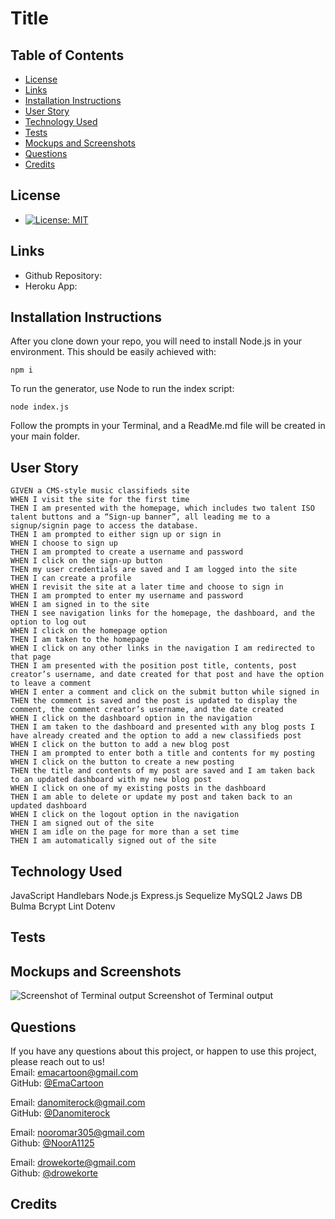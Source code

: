  
# Title
 
## Table of Contents
 
* [License](#license)
* [Links](#links)
* [Installation Instructions](#installation-instructions)
* [User Story](#user-story)
* [Technology Used](#technology-used)
* [Tests](#tests)
* [Mockups and Screenshots](#mockups-and-screenshots)
* [Questions](#questions)
* [Credits](#credits)
 
  
## License
 
* [![License: MIT](https://img.shields.io/badge/License-MIT-yellow.svg)](https://opensource.org/licenses/MIT)
  
## Links
 
* Github Repository: 
* Heroku App: 
  
## Installation Instructions
 
After you clone down your repo, you will need to install Node.js in your environment. This should be easily achieved with:
 
```
npm i
```
 
To run the generator, use Node to run the index script:
```
node index.js
```
 
Follow the prompts in your Terminal, and a ReadMe.md file will be created in your main folder.
 
## User Story
```
GIVEN a CMS-style music classifieds site
WHEN I visit the site for the first time
THEN I am presented with the homepage, which includes two talent ISO talent buttons and a “Sign-up banner”, all leading me to a signup/signin page to access the database.
THEN I am prompted to either sign up or sign in 
WHEN I choose to sign up
THEN I am prompted to create a username and password
WHEN I click on the sign-up button
THEN my user credentials are saved and I am logged into the site
THEN I can create a profile 
WHEN I revisit the site at a later time and choose to sign in
THEN I am prompted to enter my username and password
WHEN I am signed in to the site
THEN I see navigation links for the homepage, the dashboard, and the option to log out
WHEN I click on the homepage option
THEN I am taken to the homepage
WHEN I click on any other links in the navigation I am redirected to that page
THEN I am presented with the position post title, contents, post creator’s username, and date created for that post and have the option to leave a comment
WHEN I enter a comment and click on the submit button while signed in
THEN the comment is saved and the post is updated to display the comment, the comment creator’s username, and the date created
WHEN I click on the dashboard option in the navigation
THEN I am taken to the dashboard and presented with any blog posts I have already created and the option to add a new classifieds post
WHEN I click on the button to add a new blog post
THEN I am prompted to enter both a title and contents for my posting
WHEN I click on the button to create a new posting
THEN the title and contents of my post are saved and I am taken back to an updated dashboard with my new blog post
WHEN I click on one of my existing posts in the dashboard
THEN I am able to delete or update my post and taken back to an updated dashboard
WHEN I click on the logout option in the navigation
THEN I am signed out of the site
WHEN I am idle on the page for more than a set time
THEN I am automatically signed out of the site 
```
 

  
## Technology Used
 
JavaScript
Handlebars 
Node.js 
Express.js 
Sequelize 
MySQL2
Jaws DB
Bulma 
Bcrypt
Lint
Dotenv

  
 
  
## Tests
 

  
## Mockups and Screenshots

![Screenshot of Terminal output](./Screenshot.png)
Screenshot of Terminal output
  
## Questions
 
If you have any questions about this project, or happen to use this project, please reach out to us!
<br>
Email: emacartoon@gmail.com
<br>
GitHub: [@EmaCartoon](https://github.com/EmaCartoon)


Email: danomiterock@gmail.com
<br>
GitHub: [@Danomiterock](https://github.com/Danomiterock)


Email: nooromar305@gmail.com
<br>
Github: [@NoorA1125](https://github.com/NoorA1125)


Email: drowekorte@gmail.com
<br>
Github: [@drowekorte](https://github.com/Drowekorte)

 
## Credits
 
